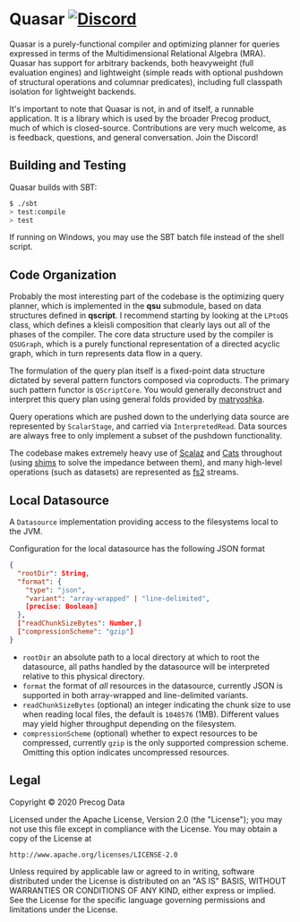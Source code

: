 # Quasar [![Discord](https://img.shields.io/discord/373302030460125185.svg?logo=discord)](https://discord.gg/QNjwCg6)

Quasar is a purely-functional compiler and optimizing planner for queries expressed in terms of the Multidimensional Relational Algebra (MRA). Quasar has support for arbitrary backends, both heavyweight (full evaluation engines) and lightweight (simple reads with optional pushdown of structural operations and columnar predicates), including full classpath isolation for lightweight backends.

It's important to note that Quasar is not, in and of itself, a runnable application. It is a library which is used by the broader Precog product, much of which is closed-source. Contributions are very much welcome, as is feedback, questions, and general conversation. Join the Discord!

## Building and Testing

Quasar builds with SBT:

```bash
$ ./sbt
> test:compile
> test
```

If running on Windows, you may use the SBT batch file instead of the shell script.

## Code Organization

Probably the most interesting part of the codebase is the optimizing query planner, which is implemented in the **qsu** submodule, based on data structures defined in **qscript**. I recommend starting by looking at the `LPtoQS` class, which defines a kleisli composition that clearly lays out all of the phases of the compiler. The core data structure used by the compiler is `QSUGraph`, which is a purely functional representation of a directed acyclic graph, which in turn represents data flow in a query.

The formulation of the query plan itself is a fixed-point data structure dictated by several pattern functors composed via coproducts. The primary such pattern functor is `QScriptCore`. You would generally deconstruct and interpret this query plan using general folds provided by [matryoshka](https://github.com/slamdata/matryoshka).

Query operations which are pushed down to the underlying data source are represented by `ScalarStage`, and carried via `InterpretedRead`. Data sources are always free to only implement a subset of the pushdown functionality.

The codebase makes extremely heavy use of [Scalaz](https://github.com/scalaz/scalaz) and [Cats](https://github.com/typelevel/cats) throughout (using [shims](https://github.com/djspiewak/shims) to solve the impedance between them), and many high-level operations (such as datasets) are represented as [fs2](https://fs2.io) streams.

## Local Datasource

A `Datasource` implementation providing access to the filesystems local to the JVM.

Configuration for the local datasource has the following JSON format

```json
{
  "rootDir": String,
  "format": {
    "type": "json",
    "variant": "array-wrapped" | "line-delimited",
    [precise: Boolean]
  },
  ["readChunkSizeBytes": Number,]
  ["compressionScheme": "gzip"]
}
```
* `rootDir` an absolute path to a local directory at which to root the datasource, all paths handled by the datasource will be interpreted relative to this physical directory.
* `format` the format of _all_ resources in the datasource, currently JSON is supported in both array-wrapped and line-delimited variants.
* `readChunkSizeBytes` (optional) an integer indicating the chunk size to use when reading local files, the default is `1048576` (1MB). Different values may yield higher throughput depending on the filesystem.
* `compressionScheme` (optional) whether to expect resources to be compressed, currently `gzip` is the only supported compression scheme. Omitting this option indicates uncompressed resources.

## Legal

Copyright &copy; 2020 Precog Data

Licensed under the Apache License, Version 2.0 (the "License");
you may not use this file except in compliance with the License.
You may obtain a copy of the License at

    http://www.apache.org/licenses/LICENSE-2.0

Unless required by applicable law or agreed to in writing, software
distributed under the License is distributed on an "AS IS" BASIS,
WITHOUT WARRANTIES OR CONDITIONS OF ANY KIND, either express or implied.
See the License for the specific language governing permissions and
limitations under the License.
